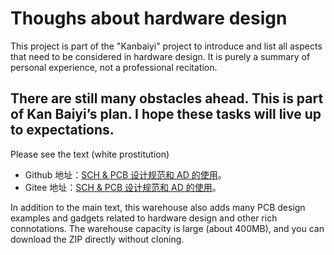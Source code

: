 # Thoughs about hardware design

This project is part of the "Kanbaiyi" project to introduce and list all aspects that need to be considered in hardware design. It is purely a summary of personal experience, not a professional recitation.

There are still many obstacles ahead. This is part of Kan Baiyi’s plan. I hope these tasks will live up to expectations.
------

Please see the text (white prostitution)

- Github 地址：[SCH & PCB 设计规范和 AD 的使用](https://github.com/Staok/thoughs-about-hardware-design/blob/master/SCH%20%26%20PCB%20%E8%AE%BE%E8%AE%A1%E8%A7%84%E8%8C%83%E5%92%8C%20AD%20%E7%9A%84%E4%BD%BF%E7%94%A8.md)。
-  Gitee  地址：[SCH & PCB 设计规范和 AD 的使用](https://gitee.com/staok/thoughs-about-hardware-design/blob/master/SCH%20&%20PCB%20%E8%AE%BE%E8%AE%A1%E8%A7%84%E8%8C%83%E5%92%8C%20AD%20%E7%9A%84%E4%BD%BF%E7%94%A8.md)。

In addition to the main text, this warehouse also adds many PCB design examples and gadgets related to hardware design and other rich connotations. The warehouse capacity is large (about 400MB), and you can download the ZIP directly without cloning.
